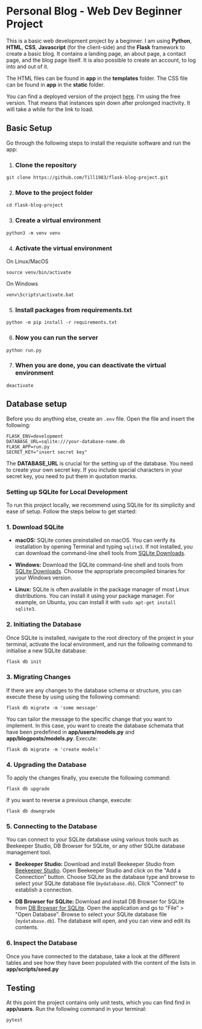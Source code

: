 # Personal Blog - Web Dev Beginner Project

This is a basic web development project by a beginner. I am using **Python**, **HTML**, **CSS**, **Javascript** (for the client-side) and the **Flask** framework to create a basic blog.
It contains a landing page, an about page, a contact page, and the blog page itself. It is also possible to create an account, to log into and out of it.

The HTML files can be found in **app** in the **templates** folder. 
The CSS file can be found in **app** in the **static** folder.

You can find a deployed version of the project [here](https://flask-blog-project-y93o.onrender.com). I'm using the free version.
That means that instances spin down after prolonged inactivity. It will take a while for the link to load.

## Basic Setup

Go through the following steps to install the requisite software and run the app:

1. ### Clone the repository
```
git clone https://github.com/Till1983/flask-blog-project.git
```

2. ### Move to the project folder
```
cd flask-blog-project
```

3. ### Create a virtual environment
```
python3 -m venv venv
```

4. ### Activate the virtual environment
On Linux/MacOS
```
source venv/bin/activate
````
On Windows
```
venv\Scripts\activate.bat
```

5. ### Install packages from requirements.txt
```
python -m pip install -r requirements.txt
```

6. ### Now you can run the server
```
python run.py
```
7. ### When you are done, you can deactivate the virtual environment
```
deactivate
```

## Database setup

Before you do anything else, create an `.env` file. Open the file and insert the following:
```
FLASK_ENV=development
DATABASE_URL=sqlite:///your-database-name.db
FLASK_APP=run.py
SECRET_KEY="insert secret key"
```
The **DATABASE_URL** is crucial for the setting up of the database. You need to create your own secret key.
If you include special characters in your secret key, you need to put them in quotation marks.

### Setting up SQLite for Local Development

To run this project locally, we recommend using SQLite for its simplicity and ease of setup. Follow the steps below to get started:

### 1. Download SQLite

- **macOS:** SQLite comes preinstalled on macOS. You can verify its installation by opening Terminal and typing `sqlite3`. If not installed, you can download the command-line shell tools from [SQLite Downloads](https://www.sqlite.org/download.html).

- **Windows:** Download the SQLite command-line shell and tools from [SQLite Downloads](https://www.sqlite.org/download.html). Choose the appropriate precompiled binaries for your Windows version.

- **Linux:** SQLite is often available in the package manager of most Linux distributions. You can install it using your package manager. For example, on Ubuntu, you can install it with `sudo apt-get install sqlite3`.

### 2. Initiating the Database

Once SQLite is installed, navigate to the root directory of the project in your terminal, activate the local environment, and run the following command to initialise a new SQLite database:

```bash
flask db init
```

### 3. Migrating Changes

If there are any changes to the database schema or structure, you can execute these by using using the following command:
```
flask db migrate -m 'some message'
```
You can tailor the message to the specific change that you want to implement. In this case, you want to create the database schemata that have been predefined in **app/users/models.py** and **app/blogposts/models.py**. Execute:
```
flask db migrate -m 'create models'
```

### 4. Upgrading the Database

To apply the changes finally, you execute the following command:
```
flask db upgrade
```
If you want to reverse a previous change, execute:
```
flask db downgrade
```
<!-- 5. was created with the help of ChatGPT -->

### 5. Connecting to the Database

You can connect to your SQLite database using various tools such as Beekeeper Studio, DB Browser for SQLite, or any other SQLite database management tool.

- **Beekeeper Studio:** Download and install Beekeeper Studio from [Beekeeper Studio](https://www.beekeeperstudio.io/). Open Beekeeper Studio and click on the "Add a Connection" button. Choose SQLite as the database type and browse to select your SQLite database file (`mydatabase.db`). Click "Connect" to establish a connection.

- **DB Browser for SQLite:** Download and install DB Browser for SQLite from [DB Browser for SQLite](https://sqlitebrowser.org/). Open the application and go to "File" > "Open Database". Browse to select your SQLite database file (`mydatabase.db`). The database will open, and you can view and edit its contents.

### 6. Inspect the Database
Once you have connected to the database, take a look at the different tables and see how they have been populated with the content of the lists in **app/scripts/seed.py**

## Testing
At this point the project contains only unit tests, which you can find find in **app/users**. Run the following command in your terminal:
```
pytest
```